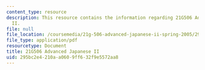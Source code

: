 ```yaml
---
content_type: resource
description: This resource contains the information regarding 21G506 Advanced Japanese
  II.
file: null
file_location: /coursemedia/21g-506-advanced-japanese-ii-spring-2005/295bc2e4210aa0609ff632f9e5572aa8_MIT21G_506S05_506hw2.pdf
file_type: application/pdf
resourcetype: Document
title: 21G506 Advanced Japanese II
uid: 295bc2e4-210a-a060-9ff6-32f9e5572aa8
---
```

